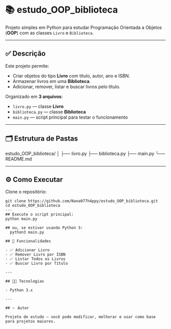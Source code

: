 # 📚 estudo_OOP_biblioteca

Projeto simples em Python para estudar Programação Orientada a Objetos (**OOP**) com as classes `Livro` e `Biblioteca`.

---

## ✅ Descrição

Este projeto permite:

- Criar objetos do tipo **Livro** com título, autor, ano e ISBN.
- Armazenar livros em uma **Biblioteca**.
- Adicionar, remover, listar e buscar livros pelo título.

Organizado em **3 arquivos**:

- `livro.py` — classe **Livro**
- `biblioteca.py` — classe **Biblioteca**
- `main.py` — script principal para testar o funcionamento

---

## 🗂️ Estrutura de Pastas

estudo_OOP_biblioteca/
│
├── livro.py
├── biblioteca.py
├── main.py
└── README.md


---

## ⚙️ Como Executar

Clone o repositório:

```
git clone https://github.com/Nana077h4ppy/estudo_OOP_biblioteca.git
cd estudo_OOP_biblioteca
---
## Execute o script principal:
python main.py

## ou, se estiver usando Python 3:
  python3 main.py

## 📌 Funcionalidades

- ✅ Adicionar Livro
- ✅ Remover Livro por ISBN
- ✅ Listar Todos os Livros
- ✅ Buscar Livro por Título

---

## 👨‍💻 Tecnologias

- Python 3.x

---

## ✨ Autor

Projeto de estudo — você pode modificar, melhorar e usar como base para projetos maiores.




